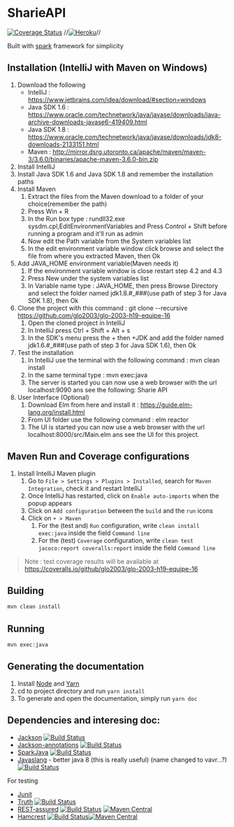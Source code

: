 # SharieAPI

[![Coverage Status](https://coveralls.io/repos/github/glo2003/glo-2003-h19-equipe-16/badge.svg?branch=master&t=f30cuN)](https://coveralls.io/github/glo2003/glo-2003-h19-equipe-16?branch=master)
//[![Heroku](https://heroku-badge.herokuapp.com/?app=thawing-reef-71512&svg=1)](https://thawing-reef-71512.herokuapp.com/)//

Built with [spark](http://sparkjava.com/) framework for simplicity

## Installation (IntelliJ with Maven on Windows)

1. Download the following
    * IntelliJ : https://www.jetbrains.com/idea/download/#section=windows
    * Java SDK 1.6 : https://www.oracle.com/technetwork/java/javase/downloads/java-archive-downloads-javase6-419409.html
    * Java SDK 1.8 : https://www.oracle.com/technetwork/java/javase/downloads/jdk8-downloads-2133151.html
    * Maven : http://mirror.dsrg.utoronto.ca/apache/maven/maven-3/3.6.0/binaries/apache-maven-3.6.0-bin.zip
2. Install IntelliJ
3. Install Java SDK 1.6 and Java SDK 1.8 and remember the installation paths
4. Install Maven
    1. Extract the files from the Maven download to a folder of your choice(remember the path)
    2. Press Win + R
    3. In the Run box type : rundll32.exe sysdm.cpl,EditEnvironmentVariables
and Press Control + Shift before running a program and it'll run as admin
    4. Now edit the Path variable from the System variables list
    5. In the edit environment variable window click browse and select the file from where you extracted Maven, then Ok
5. Add JAVA_HOME environment variable(Maven needs it)
    1. If the environment variable window is close restart step 4.2 and 4.3
    2. Press New under the system variables list
    3. In Variable name type : JAVA_HOME, then press Browse Directory and select the folder named jdk1.8.#_###(use path of step 3 for Java SDK 1.8), then Ok
6. Clone the project with this command : git clone --recursive https://github.com/glo2003/glo-2003-h19-equipe-16
    1. Open the cloned project in IntelliJ
    2. In IntelliJ press Ctrl + Shift + Alt + s
    3. In the SDK's menu press the + then +JDK and add the folder named jdk1.6.#_###(use path of step 3 for Java SDK 1.6), then Ok
8. Test the installation
    1. In IntelliJ use the terminal with the following command : mvn clean install
    2. In the same terminal type : mvn exec:java
    3. The server is started you can now use a web browser with the url localhost:9090 ans see the following: Sharie API
9.  User Interface (Optional)
    1. Download Elm from here and install it : https://guide.elm-lang.org/install.html
    2. From UI folder use the following command : elm reactor
    3. The UI is started you can now use a web browser with the url localhost:8000/src/Main.elm ans see the UI for this project.

## Maven Run and Coverage configurations

1. Install IntelliJ Maven plugin
    1. Go to `File > Settings > Plugins > Installed`, search for `Maven Integration`, check it and restart IntelliJ
    2. Once IntelliJ has restarted, click on `Enable auto-imports` when the popup appears
    3. Click on `Add configuration` between the `build` and the `run` icons
    4. Click on `+ > Maven`
        1. For the (test and) `Run` configuration, write `clean install exec:java` inside the field `Command line`
        2. For the (test) `Coverage` configuration, write `clean test jacoco:report coveralls:report` inside the field `Command line`

> Note : test coverage results will be available at https://coveralls.io/github/glo2003/glo-2003-h19-equipe-16

## Building

```bash
mvn clean install
```

## Running

```bash
mvn exec:java
```

## Generating the documentation

1. Install [Node](https://nodejs.org) and [Yarn](https://yarnpkg.com)
2. cd to project directory and run `yarn install`
3. To generate and open the documentation, simply run `yarn doc`

## Dependencies and interesing doc:

- [Jackson](http://wiki.fasterxml.com/JacksonHome) [![Build Status](https://travis-ci.org/FasterXML/jackson-core.svg?branch=master)](https://travis-ci.org/FasterXML/jackson-core)
- [Jackson-annotations](https://github.com/FasterXML/jackson-annotations) [![Build Status](https://travis-ci.org/FasterXML/jackson-annotations.svg?branch=master)](https://travis-ci.org/FasterXML/jackson-annotations)
- [SparkJava](http://sparkjava.com) [![Build Status](https://travis-ci.org/perwendel/spark.svg?branch=master)](https://travis-ci.org/perwendel/spark)
- [Javaslang](http://javaslang.com/) - better java 8 (this is really useful) (name changed to vavr...?) [![Build Status](https://travis-ci.org/vavr-io/vavr.svg?branch=master)](https://travis-ci.org/vavr-io/vavr)

For testing 

- [Junit](http://junit.org/)
- [Truth](https://google.github.io/truth/) [![Build Status](https://travis-ci.org/google/truth.svg?branch=master)](https://travis-ci.org/google/truth)
- [REST-assured](http://rest-assured.io/) [![Build Status](https://travis-ci.org/rest-assured/rest-assured.svg?branch=master)](https://travis-ci.org/rest-assured/rest-assured) [![Maven Central](https://maven-badges.herokuapp.com/maven-central/cz.jirutka.rsql/rsql-parser/badge.svg)](https://maven-badges.herokuapp.com/maven-central/io.rest-assured/rest-assured)
- [Hamcrest](http://hamcrest.org/JavaHamcrest/javadoc/2.1/) [![Build Status](https://travis-ci.org/hamcrest/JavaHamcrest.svg?branch=master)](https://travis-ci.org/hamcrest/JavaHamcrest)[![Maven Central](https://maven-badges.herokuapp.com/maven-central/cz.jirutka.rsql/rsql-parser/badge.svg)](https://maven-badges.herokuapp.com/maven-central/g:org.hamcrest/org.hamcrest)
